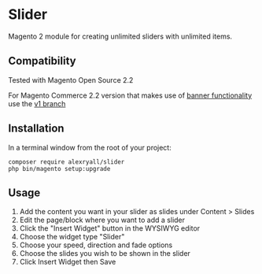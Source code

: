 # Slider

Magento 2 module for creating unlimited sliders with unlimited items.

## Compatibility
Tested with Magento Open Source 2.2

For Magento Commerce 2.2 version that makes use of [banner functionality](http://docs.magento.com/m2/ee/user_guide/cms/banner-rotator.html) use the [v1 branch](https://github.com/alexryall/magento-slider/tree/v1)

## Installation
In a terminal window from the root of your project:
```
composer require alexryall/slider
php bin/magento setup:upgrade
```

## Usage
1. Add the content you want in your slider as slides under Content > Slides
2. Edit the page/block where you want to add a slider
3. Click the "Insert Widget" button in the WYSIWYG editor
4. Choose the widget type "Slider"
5. Choose your speed, direction and fade options
6. Choose the slides you wish to be shown in the slider
7. Click Insert Widget then Save
